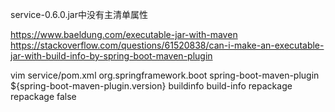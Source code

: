 
service-0.6.0.jar中没有主清单属性

https://www.baeldung.com/executable-jar-with-maven
https://stackoverflow.com/questions/61520838/can-i-make-an-executable-jar-with-build-info-by-spring-boot-maven-plugin

vim service/pom.xml
<plugin>
    <groupId>org.springframework.boot</groupId>
    <artifactId>spring-boot-maven-plugin</artifactId>
    <version>${spring-boot-maven-plugin.version}</version>
    <executions>
        <execution>
            <id>buildinfo</id>
            <goals>
                <goal>build-info</goal>
            </goals>
        </execution>
        <execution>
            <id>repackage</id>
            <goals>
                <goal>repackage</goal>
            </goals>
        </execution>
    </executions>
    <configuration>
        <executable>false</executable>
    </configuration>
</plugin>